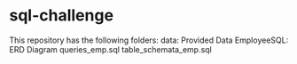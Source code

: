 # sql-challenge
This repository has the following folders:
	data:
		Provided Data
	EmployeeSQL:
		ERD Diagram
		queries_emp.sql
		table_schemata_emp.sql